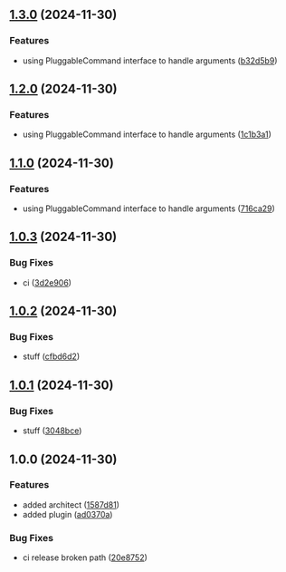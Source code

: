 ## [1.3.0](https://github.com/alemazzo/architect-semantic-release/compare/1.2.0...1.3.0) (2024-11-30)

### Features

* using PluggableCommand interface to handle arguments ([b32d5b9](https://github.com/alemazzo/architect-semantic-release/commit/b32d5b90183266736b48952c2ce120afc9be82ee))

## [1.2.0](https://github.com/alemazzo/architect-semantic-release/compare/1.1.0...1.2.0) (2024-11-30)

### Features

* using PluggableCommand interface to handle arguments ([1c1b3a1](https://github.com/alemazzo/architect-semantic-release/commit/1c1b3a1b830f71b7ffeb961ebcf1215894165e95))

## [1.1.0](https://github.com/alemazzo/architect-semantic-release/compare/1.0.3...1.1.0) (2024-11-30)

### Features

* using PluggableCommand interface to handle arguments ([716ca29](https://github.com/alemazzo/architect-semantic-release/commit/716ca291f8500a719aa395035fb1baf1c67c6840))

## [1.0.3](https://github.com/alemazzo/architect-semantic-release/compare/1.0.2...1.0.3) (2024-11-30)

### Bug Fixes

* ci ([3d2e906](https://github.com/alemazzo/architect-semantic-release/commit/3d2e906390a5bed79f78c64570a648226c7b25ec))

## [1.0.2](https://github.com/alemazzo/architect-semantic-release/compare/1.0.1...1.0.2) (2024-11-30)

### Bug Fixes

* stuff ([cfbd6d2](https://github.com/alemazzo/architect-semantic-release/commit/cfbd6d232ccad76cd519d14037160ee117ffd385))

## [1.0.1](https://github.com/alemazzo/architect-semantic-release/compare/1.0.0...1.0.1) (2024-11-30)

### Bug Fixes

* stuff ([3048bce](https://github.com/alemazzo/architect-semantic-release/commit/3048bce0b20da483892bcfd47fa0ffdeb06cd790))

## 1.0.0 (2024-11-30)

### Features

* added architect ([1587d81](https://github.com/alemazzo/architect-semantic-release/commit/1587d81c58e08e837a79a38412b68ab48b9a6301))
* added plugin ([ad0370a](https://github.com/alemazzo/architect-semantic-release/commit/ad0370ad4533e97cc8899f303169526facf11ce4))

### Bug Fixes

* ci release broken path ([20e8752](https://github.com/alemazzo/architect-semantic-release/commit/20e87523e4c6467ed0bc06cb40cf04352d5fb9f1))
